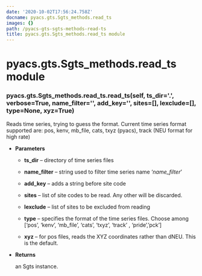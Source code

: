 ```yaml
---
date: '2020-10-02T17:56:24.758Z'
docname: pyacs.gts.Sgts_methods.read_ts
images: {}
path: /pyacs-gts-sgts-methods-read-ts
title: pyacs.gts.Sgts_methods.read_ts module
---
```


# pyacs.gts.Sgts_methods.read_ts module


### pyacs.gts.Sgts_methods.read_ts.read_ts(self, ts_dir='.', verbose=True, name_filter='', add_key='', sites=[], lexclude=[], type=None, xyz=True)
Reads time series, trying to guess the format. Current time series format supported are: pos, kenv, mb_file, cats, txyz (pyacs), track (NEU format for high rate)


* **Parameters**

    
    * **ts_dir** – directory of time series files


    * **name_filter** – string used to filter time series name ‘*name_filter*’


    * **add_key** – adds a string before site code


    * **sites** – list of site codes to be read. Any other will be discarded.


    * **lexclude** – list of sites to be excluded from reading


    * **type** – specifies the format of the time series files. Choose among [‘pos’, ‘kenv’, ‘mb_file’, ‘cats’, ‘txyz’, ‘track’ , ‘pride’,’pck’]


    * **xyz** – for pos files, reads the XYZ coordinates rather than dNEU. This is the default.



* **Returns**

    an Sgts instance.
